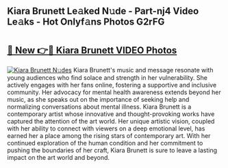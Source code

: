 ## Kiara Brunett Le𝚊ked N𝚞de - Part-nj4 Video Le𝚊ks - Hot Onlyf𝚊ns Photos G2rFG

# <h2><a href="http://ac4545.deff.icu/?id=Kiara+Brunett">🔗 New 👉🔴 Kiara Brunett VIDEO Photos</a></h2>

[![Kiara Brunett N𝚞des](https://i.imgur.com/rIISA9y.gif)](http://ac4545.deff.icu/?id=Kiara+Brunett)
Kiara Brunett's music and message resonate with young audiences who find solace and strength in her vulnerability. She actively engages with her fans online, fostering a supportive and inclusive community. Her advocacy for mental health awareness extends beyond her music, as she speaks out on the importance of seeking help and normalizing conversations about mental illness. Kiara Brunett is a contemporary artist whose innovative and thought-provoking works have captured the attention of the art world. Her unique artistic vision, coupled with her ability to connect with viewers on a deep emotional level, has earned her a place among the rising stars of contemporary art. With her continued exploration of the human condition and her commitment to pushing the boundaries of her craft, Kiara Brunett is sure to leave a lasting impact on the art world and beyond.
